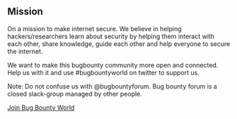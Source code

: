 ## Mission
On a mission to make internet secure. We believe in helping hackers/researchers learn about security by helping them interact with each other, share knowledge, guide each other and help everyone to secure the internet.
 
We want to make this bugbounty community more open and connected. Help us with it and use #bugbountyworld on twitter to support us.

Note: Do not confuse us with @bugbountyforum. Bug bounty forum is a closed slack-group managed by other people.


[Join Bug Bounty World](https://docs.google.com/forms/d/e/1FAIpQLSf7_ZNpxlsFOF9_1ZqNMayc_njgB-OqDeQvIA-JvTORlmkNeQ/viewform)
